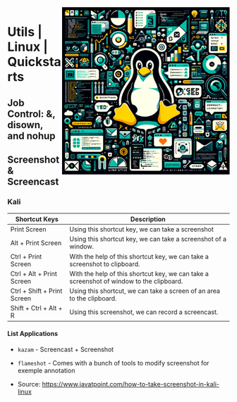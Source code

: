 <img src="assets/linux-utils.webp" alt="Linux Utils" style="width: 380px;" align="right">

# Utils | Linux | Quickstarts
## Job Control: &, disown, and nohup


## Screenshot & Screencast
### Kali

| Shortcut Keys              | Description                                                               |
|----------------------------|---------------------------------------------------------------------------|
| Print Screen               | Using this shortcut key, we can take a screenshot                         |
| Alt + Print Screen         | Using this shortcut key, we can take a screenshot of a window.            |
| Ctrl + Print Screen        | With the help of this shortcut key, we can take a screenshot to clipboard.|
| Ctrl + Alt + Print Screen  | With the help of this shortcut key, we can take a screenshot of window to the clipboard.|
| Ctrl + Shift + Print Screen| Using this shortcut, we can take a screen of an area to the clipboard.    |
| Shift + Ctrl + Alt + R     | Using this screenshot, we can record a screencast.                        |

#### List Applications
- `kazam` - Screencast + Screenshot
- `flameshot` - Comes with a bunch of tools to modify screenshot for exemple annotation

- Source: https://www.javatpoint.com/how-to-take-screenshot-in-kali-linux
